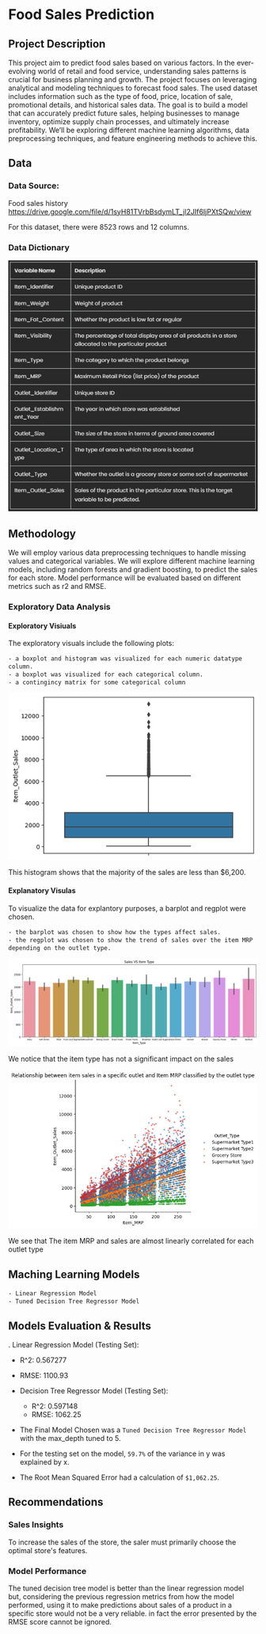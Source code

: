# Food Sales Prediction

## Project Description
This project aim to predict food sales based on various factors. In the ever-evolving world of retail and food service, understanding sales patterns is crucial for business planning and growth. The project focuses on leveraging analytical and modeling techniques to forecast food sales. The used dataset includes information such as the type of food, price, location of sale, promotional details, and historical sales data. The goal is to build a model that can accurately predict future sales, helping businesses to manage inventory, optimize supply chain processes, and ultimately increase profitability. We’ll be exploring different machine learning algorithms, data preprocessing techniques, and feature engineering methods to achieve this.

## Data

### Data Source: 
Food sales history
https://drive.google.com/file/d/1syH81TVrbBsdymLT_jl2JIf6IjPXtSQw/view

For this dataset, there were 8523 rows and 12 columns.

### Data Dictionary

<p align = "center"> 
  <img src = https://github.com/Mahdi-Kriaa/food_sales_prediction/blob/main/Images/data_dictionary.PNG>
</p>

## Methodology

We will employ various data preprocessing techniques to handle missing values and categorical variables. We will explore different machine learning models, including random forests and gradient boosting, to predict the sales for each store. Model performance will be evaluated based on different metrics such as r2 and RMSE.

### Exploratory Data Analysis

#### Exploratory Visiuals

The exploratory visuals include the following plots:

    - a boxplot and histogram was visualized for each numeric datatype column. 
    - a boxplot was visualized for each categorical column.
    - a contingincy matrix for some categorical column
    

<p align = "center"> 
  <img src = "https://github.com/Mahdi-Kriaa/food_sales_prediction/blob/main/Images/sales_boxplot.png">
</p>

This histogram shows that the majority of the sales are less than $6,200.


 #### Explanatory Visulas
 
To visualize the data for explantory purposes, a barplot and regplot were chosen.

    - the barplot was chosen to show how the types affect sales. 
    - the regplot was chosen to show the trend of sales over the item MRP depending on the outlet type.

<p align = "center"> 
  <img src = "https://github.com/Mahdi-Kriaa/food_sales_prediction/blob/main/Images/ItemType_VS_Sales.png">
</p>


We notice that the item type has not a significant impact on the sales


<p align = "center"> 
  <img src = "https://github.com/Mahdi-Kriaa/food_sales_prediction/blob/main/Images/ItemMRP_VS_Sales.png">
</p>


We see that The item MRP and sales are almost linearly correlated for each outlet type

## Maching Learning Models

    - Linear Regression Model
    - Tuned Decision Tree Regressor Model
    
## Models Evaluation & Results

. Linear Regression Model (Testing Set):

  - R^2: 0.567277
  - RMSE: 1100.93

- Decision Tree Regressor Model (Testing Set):
  - R^2: 0.597148
  - RMSE: 1062.25


- The Final Model Chosen was a `Tuned Decision Tree Regressor Model` with the max_depth tuned to 5.
- For the testing set on the model, `59.7%` of the variance in y was explained by x. 
- The Root Mean Squared Error had a calculation of `$1,062.25`.

## Recommendations

### Sales Insights

To increase the sales of the store, the saler must primarily choose the optimal store's features.

### Model Performance

The tuned decision tree model is better than the linear regression model but, considering the previous regression metrics from how the model performed, using it to make predictions about sales of a product in a specific store would not be a very reliable. in fact the error presented by the RMSE score cannot be ignored.


